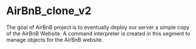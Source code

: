 # AirBnB_clone_v2
The goal of AirBnB project is to eventually deploy our server a simple copy of the AirBnB Website. A command interpreter is created in this segment to manage objects for the AirBnB website.
